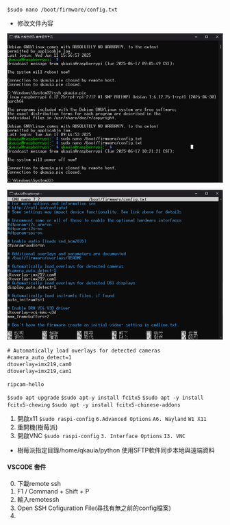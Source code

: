 <!-- markdownlint-disable -->

`$sudo nano /boot/firmware/config.txt`

- 修改文件內容

![20250617104922](https://raw.githubusercontent.com/qkauia-guy/note_pic/main/20250617104922.png)

![20250617145918](https://raw.githubusercontent.com/qkauia-guy/note_pic/main/20250617145918.png)

```
# Automatically load overlays for detected cameras
#camera_auto_detect=1
dtoverlay=imx219,cam0
dtoverlay=imx219,cam1
```

```ripcam-hello```

`$sudo apt upgrade`
`$sudo apt-y install fcitx5`
`$sudo apt -y install fcitx5-chewing`
`$sudo apt -y install fcitx5-chinese-addons`

1. 開啟x11
`$sudo raspi-config`
`6.Advanced Options`
`A6. Wayland`
`W1 X11`
2. 重開機(樹莓派)
3. 開啟VNC
`$sudo raspi-config`
`3. Interface Options`
`I3. VNC`

- 樹莓派指定目錄/home/qkauia/python
使用SFTP軟件同步本地與遠端資料

#### VSCODE 套件
0. 下載remote ssh
1. F1 / Command + Shift + P
2. 輸入remotessh
3. Open SSH Cofiguration File(尋找有無之前的config檔案)
4. 

